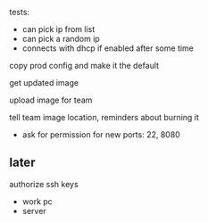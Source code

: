 tests:
- can pick ip from list
- can pick a random ip
- connects with dhcp if enabled after some time

copy prod config and make it the default

get updated image

upload image for team

tell team image location, reminders about burning it
- ask for permission for new ports: 22, 8080


later
-----

authorize ssh keys
- work pc
- server

